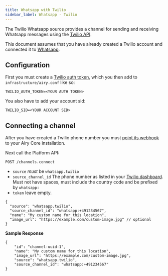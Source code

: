 ```yaml
---
title: Whatsapp with Twilio
sidebar_label: Whatsapp - Twilio
---
```


The Twilio Whatsapp source provides a channel for sending and receiving Whatsapp messages
using the [Twilio API](https://www.twilio.com/).

This document assumes that you have already created a Twilio account and connected it to [Whatsapp](https://www.twilio.com/whatsapp).

## Configuration
 
First you must create a [Twilio auth token](https://support.twilio.com/hc/en-us/articles/223136027-Auth-Tokens-and-How-to-Change-Them),
which you then add to `infrastructure/airy.conf` like so:

```
TWILIO_AUTH_TOKEN=<YOUR AUTH TOKEN>
```

You also have to add your account sid:

```
TWILIO_SID=<YOUR ACCOUNT SID>
```


## Connecting a channel

After you have created a Twilio phone number you must [point its webhook](https://www.twilio.com/docs/sms/tutorials/how-to-receive-and-reply-java#configure-your-webhook-url) to your
Airy Core installation.

Next call the Platform API:

```
POST /channels.connect
```

- `source` *must* be `whatsapp.twilio`
- `source_channel_id`   The phone number as listed in your [Twilio dashboard](https://www.twilio.com/console/phone-numbers/). 
                        Must not have spaces, must include the country code and be prefixed by `whatsapp:` 
- `token` leave empty.

```json5
{
  "source": "whatsapp.twilio",
  "source_channel_id": "whatsapp:+491234567",
  "name": "My custom name for this location",
  "image_url": "https://example.com/custom-image.jpg" // optional
}
```

**Sample Response**

```json5
{
    "id": "channel-uuid-1",
    "name": "My custom name for this location",
    "image_url": "https://example.com/custom-image.jpg",
    "source": "whatsapp.twilio",
    "source_channel_id": "whatsapp:+491234567"
}
```
